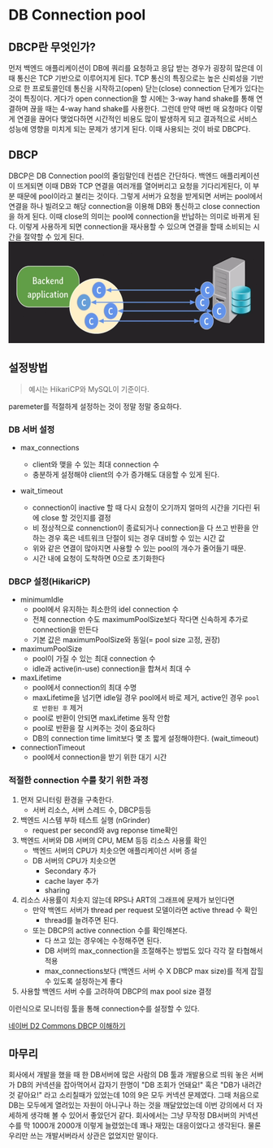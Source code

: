 # DB Connection pool

## DBCP란 무엇인가?
먼저 백엔드 애플리케이션이 DB에 쿼리를 요청하고 응답 받는 경우가 굉장히 많은데 이때 통신은 TCP 기반으로 이루어지게 된다. TCP 통신의 특징으로는 높은 신뢰성을 기반으로 한 프로토콜인데 통신을 시작하고(open) 닫는(close) connection 단계가 있다는 것이 특징이다. 게다가 open connection을 할 시에는 3-way hand shake를 통해 연결하며 끊을 때는 4-way hand shake를 사용한다. 그런데 만약 매번 매 요청마다 이렇게 연결을 끊어다 맺었다하면 시간적인 비용도 많이 발생하게 되고 결과적으로 서비스 성능에 영향을 미치게 되는 문제가 생기게 된다. 이때 사용되는 것이 바로 DBCP다.

## DBCP
DBCP은 DB Connection pool의 줄임말인데 컨셉은 간단하다. 백엔드 애플리케이션이 뜨게되면 이때 DB와 TCP 연결을 여러개를 열어버리고 요청을 기다리게된다, 이 부분 때문에 pool이라고 불리는 것이다. 그렇게 서버가 요청을 받게되면 서버는 pool에서 연결을 하나 빌려오고 해당 connection을 이용해 DB와 통신하고 close connection을 하게 된다. 이때 close의 의미는 pool에 connection을 반납하는 의미로 바뀌게 된다.
이렇게 사용하게 되면 connection을 재사용할 수 있으며 연결을 할때 소비되는 시간을 절약할 수 있게 된다.
<br>
<img src="./d_1.png" alt="d_1" height="200">

## 설정방법
> 예시는 HikariCP와 MySQL이 기준이다.

paremeter를 적절하게 설정하는 것이 정말 정말 중요하다.

### DB 서버 설정
- max_connections
    - client와 맺을 수 있는 최대 connection 수
    - 충분하게 설정해야 client의 수가 증가해도 대응할 수 있게 된다.

- wait_timeout
    - connection이 inactive 할 때 다시 요청이 오기까지 얼마의 시간을 기다린 뒤에 close 할 것인지를 결정
    - 비 정상적으로 connenction이 종료되거나 connection을 다 쓰고 반환을 안하는 경우 혹은 네트워크 단절이 되는 경우 대비할 수 있는 시간 값
    - 위와 같은 연결이 많아지면 사용할 수 있는 pool의 개수가 줄어들기 때문.
    - 시간 내에 요청이 도착하면 0으로 초기화한다

### DBCP 설정(HikariCP)
- minimumIdle
    - pool에서 유지하는 최소한의 idel connection 수
    - 전체 connection 수도 maximumPoolSize보다 작다면 신속하게 추가로 connection을 만든다
    - 기본 값은 maximumPoolSize와 동일(= pool size 고정, 권장)
- maximumPoolSize
    - pool이 가질 수 있는 최대 connection 수
    - idle과 active(in-use) connection을 합쳐서 최대 수
- maxLifetime
    - pool에서 connection의 최대 수명
    - maxLifetime을 넘기면 idle일 경우 pool에서 바로 제거, active인 경우 `pool로 반환된 후` 제거
    - pool로 반환이 안되면 maxLifetime 동작 안함
    - pool로 반환을 잘 시켜주는 것이 중요하다
    - DB의 connection time limit보다 몇 초 짧게 설정해야한다. (wait_timeout)
- connectionTimeout
    - pool에서 connection을 받기 위한 대기 시간
    
### 적절한 connection 수를 찾기 위한 과정
1. 먼저 모니터링 환경을 구축한다. 
    - 서버 리소스, 서버 스레드 수, DBCP등등
2. 백엔드 시스템 부하 테스트 실행 (nGrinder)
    - request per second와 avg reponse time확인
3. 백엔드 서버와 DB 서버의 CPU, MEM 등등 리소스 사용률 확인
    - 백엔드 서버의 CPU가 치솟으면 애플리케이션 서버 증설
    - DB 서버의 CPU가 치솟으면
        - Secondary 추가
        - cache layer 추가
        - sharing
4. 리소스 사용률이 치솟지 않는데 RPS나 ART의 그래프에 문제가 보인다면
    - 만약 백엔드 서버가 thread per request 모델이라면 active thread 수 확인
        - thread를 늘려주면 된다.
    - 또는 DBCP의 active connection 수를 확인해본다.
        - 다 쓰고 있는 경우에는 수정해주면 된다.
        - DB 서버의 max_connection을 조절해주는 방법도 있다 각각 잘 타협해서 적용
        - max_connections보다 (백엔드 서버 수 X DBCP max size)를 적게 잡힐 수 있도록 설정하는게 좋다
5. 사용할 백엔드 서버 수를 고려하여 DBCP의 max pool size 결정

이런식으로 모니터링 툴을 통해 connection수를 설정할 수 있다.

[네이버 D2 Commons DBCP 이해하기](https://d2.naver.com/helloworld/5102792)

## 마무리
회사에서 개발을 했을 때 한 DB서버에 많은 사람의 DB 툴과 개발용으로 띄워 놓은 서버가 DB의 커넥션을 잡아먹어서 갑자기 한명이 "DB 조회가 언돼요!" 혹은 "DB가 내려간 것 같아요!" 라고 소리칠때가 있었는데 10의 9은 모두 커넥션 문제였다. 그때 처음으로 DB는 모두에게 열려있는 자원이 아니구나 하는 것을 깨달았었는데 이번 강의에서 더 자세하게 생각해 볼 수 있어서 좋았던거 같다. 회사에서는 그냥 무작정 DB서버의 커넥션 수를 막 1000개 2000개 이렇게 늘렸었는데 꽤나 재밌는 대응이었다고 생각된다. 물론 우리만 쓰는 개발서버라서 상관은 없었지만 말이다.